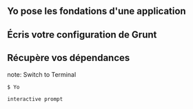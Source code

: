 ## Yo pose les fondations d'une application

## <span class="fragment">Écris votre configuration de Grunt</span>

## <span class="fragment">Récupère vos dépendances</span>

note:
    Switch to Terminal

    $ Yo

    interactive prompt